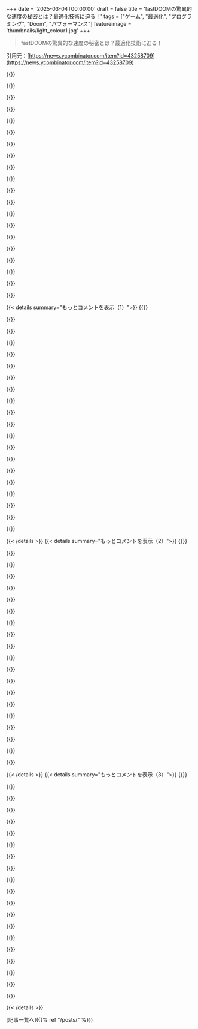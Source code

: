 +++
date = '2025-03-04T00:00:00'
draft = false
title = 'fastDOOMの驚異的な速度の秘密とは？最適化技術に迫る！'
tags = ["ゲーム", "最適化", "プログラミング", "Doom", "パフォーマンス"]
featureimage = 'thumbnails/light_colour1.jpg'
+++

> fastDOOMの驚異的な速度の秘密とは？最適化技術に迫る！

引用元：[https://news.ycombinator.com/item?id=43258709](https://news.ycombinator.com/item?id=43258709)

{{<matomeQuote body="MPVパッチのv0.1は間違いなくbuild 36（e16bab8）で、”Cripy optimization”のおかげでステータスバーのパーセント描画が変更されていない場合は無処理になる。これによりスクラップバッファへの描画と画面へのブリッティングがなくなり、合計2fpsのブーストがかかる。最初は信じられなかったけど、PCDOOMv2でこのパッチを適用してみたらすごい速度向上が確認できた。ボトルネックは予想しているところにないことが多いから、プロファイルと計測が大事だね。ステータスバーのパーセント？Doomアーキテクチャに詳しい人なら目に見えてわかるところかもしれないけど、俺は事前にボトルネックだとは思わなかった。" userName="gwern" createdAt="2025-03-04T20:41:44" color="#38d3d3">}}

{{<matomeQuote body="例えば、”ウチのアプリは謎にCPUを60％、GPUを25％使ってた。原因は小さなCSSアニメーション（イコライザアイコンの）だった。”" userName="robocat" createdAt="2025-03-04T20:55:45" color="">}}

{{<matomeQuote body="Slackが複数のアニメーション付き絵文字を表示するとCPUを食うのを覚えてる。20個以上の絵文字を使うと、Intel MB Proが耐えられなかった。幸い、アニメーションを無効にするオプションがあったけど、今はそれが修正されたかどうかは知らない。20～30年前のPCが何の問題もなくできたことが、現代でどうしてこんなことが起きるのか知りたい。" userName="rplnt" createdAt="2025-03-04T23:49:24" color="#785bff">}}

{{<matomeQuote body="現代の技術で20～30年前のPCができたことができてないのはどうしてなのか、詳しく知りたい。" userName="throwup238" createdAt="2025-03-04T23:57:39" color="">}}

{{<matomeQuote body="でも、それってただのブラウザじゃん？2005年のブラウザでも何十個もGIFを表示できたと思う。開発者たちの中で何か特別な決定があった結果、複雑な方法でやるようになったんじゃないかな。各絵文字がiframeになってフルボリュームのReactアプリでアニメーションしてる可能性だってある。でも、それでも問題ないはずじゃない？" userName="rplnt" createdAt="2025-03-05T00:04:06" color="">}}

{{<matomeQuote body="そりゃただのブラウザって言うけど、LinuxカーネルやGNUを”ただのOS”って呼ぶのと同じだよ。それは人間が設計したシステムの中で最も複雑なソフトウェアかもしれないし、今は数ポリゴンやドロップシャドウを描画するために使われてる。C++のコミティーが数十年前に犯したミスがあって、今のウェブデベロッパーがCMakeやQt/QML、GTKに苦しんでるんだ。BlinkとV8の開発者たちがインターネット全体と複雑なウェブ開発を支えるためにしたトレードオフは、アニメーション描画のような単純な用途にはリソースの効率的な使用を妨げる。" userName="throwup238" createdAt="2025-03-05T00:21:41" color="#785bff">}}

{{<matomeQuote body="それもそうだけど、パフォーマンスへの注力がほとんどないのも原因だよ。開発者は自分たちの作ったシステムを信頼していて、アニメーションはパフォーマンスの問題は解決済みと思っている。" userName="Cthulhu_" createdAt="2025-03-05T08:12:27" color="">}}

{{<matomeQuote body="ティーンエイジャーの頃に自分で発見したこと：進行状況バーを毎ループで更新しないこと。" userName="guappa" createdAt="2025-03-05T08:09:51" color="">}}

{{<matomeQuote body="フロントエンド開発者（ウェブでもグラフィカルターミナルでも）がゲーム開発の世界から学べることがたくさんあると思う。Pico 8を試してみることを勧めるよ。制約があるから、普段の安易な作業ではなく、限界に挑戦することになる。LUAコーディングだから、JS開発者でも特に問題ないと思うよ（20カラムのコードエディタで作業するのが平気なら）。" userName="Cthulhu_" createdAt="2025-03-05T08:14:03" color="#ff5c5c">}}

{{<matomeQuote body="俺もこないだやったやり方だ。nを適当な値にして、iterationがnで割り切れるときに進捗状況を更新する感じだね。" userName="accrual" createdAt="2025-03-05T23:10:22" color="">}}

{{<matomeQuote body="なんでアニメーションを最適化する解決策にしたの？静的なアセットを使う方がよくね？" userName="ericmcer" createdAt="2025-03-04T22:04:48" color="">}}

{{<matomeQuote body="アプリがユーザーの声入力を受けてるって示すためじゃない？" userName="jonas21" createdAt="2025-03-04T23:27:41" color="">}}

{{<matomeQuote body="アニメーション付きのPNGやGIFを提案してるんじゃないかな。" userName="teaearlgraycold" createdAt="2025-03-04T23:32:00" color="">}}

{{<matomeQuote body="それか、アニメーション付きSVGを、サイズが分かってる<img>タグの中に入れるのが良いね。" userName="kccqzy" createdAt="2025-03-04T23:55:50" color="#38d3d3">}}

{{<matomeQuote body="SVGアニメーションもCSSアニメーションと同じ描画経路を使ってると思う。むしろ、CSSアニメーションの方が、古いSMILの要素や属性よりもブラウザ開発者から重視されてる気がする。" userName="LegionMammal978" createdAt="2025-03-05T04:01:00" color="">}}

{{<matomeQuote body="アニメーション付きのPNGやGIFはユーザーが話してる時にどう反応するんだ？" userName="jonas21" createdAt="2025-03-05T00:50:22" color="">}}

{{<matomeQuote body="声の活動に応じて異なるPNGに切り替えればいいんじゃね？" userName="teaearlgraycold" createdAt="2025-03-05T00:59:38" color="">}}

{{<matomeQuote body="たまにでもWebコンソールで「Paint Flashing」をオンにするのが良いってことで、確かにそう思う。" userName="emmanueloga_" createdAt="2025-03-05T07:54:08" color="">}}

{{<matomeQuote body="ゲーム開発者として言わせてもらうと、遅延はよくあること。特にUIの描画は透過やレイヤー重ねがあって再描画しなきゃならんから、遅くなることがある。古いものと新しいものを比べてから再描画するのは大事だよ。" userName="barbariangrunge" createdAt="2025-03-04T21:41:21" color="">}}

{{<matomeQuote body="私もMatrixクライアント（NeoChat）で似たようなケースがあった。アカウントの読み込みが遅い理由を開発仲間と考えてたんだけど、ローディングスピナーを外したら劇的に速くなった。スピナーのアニメーションにCPUを100％使っていたから。" userName="ognarb" createdAt="2025-03-04T22:26:23" color="#ff5c5c">}}

{{< details summary="もっとコメントを表示（1）">}}
{{<matomeQuote body="サーバーアプリの共通の問題は、特にコンソールへのログ出力。思ったより高コストで、単一スレッドになっていることが多いから、ログがスケーラビリティのボトルネックになることも。" userName="jiggawatts" createdAt="2025-03-04T22:46:03" color="">}}

{{<matomeQuote body="『シリアル』コンソールへのログ出力が全体のカーネルを止めちゃって、レイテンシを悪化させることがある。特にVMでは、ほとんどが最低限のUARTインターフェースをエミュレートしているから、カーネルコンソールとしてそれが見えることがある。" userName="rcxdude" createdAt="2025-03-04T23:54:37" color="">}}

{{<matomeQuote body="オリジナルのDoomは、idにかなりプロファイルされてたんじゃない？もちろん見逃していることもいくつかあったけど、あの頃はゲームデベロップメントをしていてプロファイルが半分の仕事だったよ。" userName="qingcharles" createdAt="2025-03-04T22:10:22" color="#785bff">}}

{{<matomeQuote body="そうだね。パフォーマンスエンジニアリングの素晴らしい成果だよ。だけど、それ以降に別の誰かが3000回以上のマイクロ最適化を実行したんだ。" userName="pjc50" createdAt="2025-03-04T22:59:53" color="">}}

{{<matomeQuote body="本当だね。Carmackとチームは一日に使える時間が限られていたんだ。" userName="qingcharles" createdAt="2025-03-04T23:38:48" color="">}}

{{<matomeQuote body="1993年にはどんなツールがあったの？id Softwareは、ツールが仕事に応じていなかったからNeXTを使ったと聞いたよ。" userName="fabiensanglard" createdAt="2025-03-04T22:55:00" color="">}}

{{<matomeQuote body="あー、記憶を押しやってるな。Visual Studioにプロファイラーがあったし、外部のツールも使っていたと思う。シリアルケーブルでデバッグとプロファイリングするシステムがあって、EXEを隣のテストPCにダウンロードしてた。だが、idにとってはNeXTのDOSポートをプロファイルする sane な方法が無かったんだよね。" userName="qingcharles" createdAt="2025-03-04T23:41:00" color="#785bff">}}

{{<matomeQuote body="Visual Studio？最初にリリースされたVisual Studio(Boston)は1997年だよ。Doomは1993年に開発されたんだからね！" userName="fabiensanglard" createdAt="2025-03-04T23:47:46" color="">}}

{{<matomeQuote body="彼はMicrosoft Visual C++のことを考えてるのかもね。これは1993年にさかのぼって、Visual Studioに進化したんだ。プロファイラーもあったし。" userName="masfuerte" createdAt="2025-03-05T01:11:31" color="">}}

{{<matomeQuote body="これだ！ありがとう！Visual Studioだと思ってたけど、しばらく前のことだから忘れちゃってた！ゲームはC++、C、x86の混合だったんだな。" userName="qingcharles" createdAt="2025-03-05T04:20:07" color="#785bff">}}

{{<matomeQuote body="DoomはWindows上ではなく、NeXTマシンで開発されたんだよ。" userName="Narishma" createdAt="2025-03-05T02:38:52" color="">}}

{{<matomeQuote body="ソースコードでのプロファイリングの証拠はないね。1993年にはそんなことはしてなかった。できることは、全ゲームを新しい変更でコンパイルして、ベンチマークループを走らせて結果を比較するくらいだった。" userName="rasz" createdAt="2025-03-05T08:49:29" color="">}}

{{<matomeQuote body="gprofプロファイラーは1993年前からあったよ。1982年にさかのぼるんだ。1994年にゲームエンジンの開発をしたことがあって、GCCとgprofを使って関数レベルのプロファイリングをしたり、メモリ使用量を測ったりしてた。でも大抵の時間はコードを変えて再度ゲームを実行して、フレームレートや流れる感じを確認してたんだ。" userName="jlokier" createdAt="2025-03-05T12:51:18" color="#38d3d3">}}

{{<matomeQuote body="でもそれはWatcomでの話？DJGPP v1が出るまでgccはDOSにはなかったと思うし、gprofが移植されたかは覚えてない。iDは1996年のQuakeでDJGPPを使ったから、NeXTでgccを使ってたのかもね。ただそのプラットフォームでのプロファイリングは意味がなかったかも、異なるコンパイラ、異なるCPU、異なるOSだし。ゲームはTurboColorで開発されて、Motorola 68030が33MHzで動いてて、15FPSしか出なかったらしい。" userName="bluedino" createdAt="2025-03-05T14:42:22" color="#ff33a1">}}

{{<matomeQuote body="Watcomも当時プロファイラーを持ってたよ。" userName="wk_end" createdAt="2025-03-05T16:56:18" color="">}}

{{<matomeQuote body="今、人生で二つ目の仕事をしてるんだけど、プログレスバーの更新が全体のパフォーマンスに非常に大きな割合を占めてるよ。なぜなら、私たちの“エンジニア”がプロファイラーを使ったことがないからさ。大手国際テック企業でね。" userName="on_the_train" createdAt="2025-03-05T03:30:10" color="">}}

{{<matomeQuote body="分かるよ、大きな会社だと小さなことを気にしないことが多いからね。もちろん、カスタムのプログレスバーを実装したのではなく、オフ・ザ・シェルフのものを使ったと賭けることもできるけど。" userName="Cthulhu_" createdAt="2025-03-05T08:45:33" color="">}}

{{<matomeQuote body="性能の進化を把握するためにfastDOOM、PCDOOMv2、元のDOOM.EXEのリリースを52個ダウンロードし、全てに対して-timedemo demo1を実行するRUN.BATを作成したんだ。mTCPのNETDRIVEを使ってそれをマウントしたよ。あまりターゲット層ではないけど、これは面白いね。昔はこんなに良いネットワーク越しのストレージオプションがあったなんて思わなかった。<br>＞NetDriveは、他のマシンがホストするリモートディスクイメージをローカルデバイスのように扱えるDOSデバイスドライバーだよ。" userName="yjftsjthsd-h" createdAt="2025-03-04T19:47:00" color="#785bff">}}

{{<matomeQuote body="90年代初頭、学校にあったコンピュータラボでは、25台のMac PlusがAppleTalkでMac IIに接続されていて、PlusからはMac IIのファイルシステムをマウントしてた。しかし、それは非常に遅かったよ。生徒たちは授業の最初に5分から10分も待たされた。ネットワークがあればファイルをコピーしたくなるのは当然だけど、ローカルファイルシステムに見えると一番使いやすいよね。DOSは当時ネットワークに遅れをとってたから、手間がかかった。" userName="jandrese" createdAt="2025-03-04T20:01:38" color="">}}

{{<matomeQuote body="1990年代初頭には、企業や大学でこのようなシステムはすでに普及してたよ。私が通ってた学校ではAFSがあって、任意のUnixワークステーションにログインすれば、自分の環境がそのまま使えた。Windowsが入ってきたときは、なんか石器時代みたいで、SMBはクソだったな。今はデスクトップアプリが減って、クラウドベースのシステムに移行してる感じがする。正直、OneDriveよりも90年代の選択肢の方が良く感じる。" userName="ben7799" createdAt="2025-03-04T20:30:22" color="">}}


{{< /details >}}
{{< details summary="もっとコメントを表示（2）">}}
{{<matomeQuote body="90年代初頭にHP Apolloシステムを使ってた時、基本的にトークンリングネットワークを通じて一つのファイルシステムを共有してた。2台以上のシステムを接続して、一つにログインすれば、他のシステムのファイルも簡単にアクセスできたんだ。共有されるものに制限はあったか覚えてないけど、みんなで共有するにはかなり便利だった。" userName="aaronbaugher" createdAt="2025-03-04T21:28:20" color="">}}

{{<matomeQuote body="あの頃が懐かしい。複数のコンピュータがあるのに、ファイルシステムを共有するのが苦労するってのが変だよね。実際、多くのアプリがその共有をサポートしてないんだよね。ウェブは良いけど、ローカルアプリの方がずっとパワフルで早い気がする。" userName="bluGill" createdAt="2025-03-04T21:44:34" color="#ff33a1">}}

{{<matomeQuote body="私の学校ではWindows NTを使っていて、どのワークステーションでも同じようにデータにアクセスできたよ。その後、Citrix設定を見たことがあって、サーバーからアプリケーションをロードする仕組みもまあまあ機能してた。99年後半にはWindowsにもかなりの選択肢があったね。" userName="aeyes" createdAt="2025-03-04T21:57:21" color="">}}

{{<matomeQuote body="Windowsにおいて、多くはAppData（Remote, Local, LocalLow）が正しく使用されてたかどうかにかかってたよ。NTでは名前が違ってたけど、コンセプトは昔からあったんだ。9xではこの分離がなかったから、それに合わせて作られたアプリが少なかったんだよね。" userName="int_19h" createdAt="2025-03-07T07:28:59" color="">}}

{{<matomeQuote body="90年代初頭には、こうしたシステムが企業や大学に深く浸透していた。Novell NetWareのことを覚えている人はいるかな？" userName="brazzy" createdAt="2025-03-05T11:23:49" color="">}}

{{<matomeQuote body="Appletalkは速度が遅い、230.4 kbit/s。時には10mbitのEthernetがあったけど、高かったからな。ワープロを各マシンにインストールして、ファイルだけネットワーク越しに保存するのが一般的なベストプラクティスだったけど、プラス機械にハードドライブを必要とするから、コストがかかったんだ。" userName="bluGill" createdAt="2025-03-04T21:40:50" color="">}}

{{<matomeQuote body="AppleTalkはLocalTalkケーブルで遅かったけど、Ethernetならその速度を出せたよね。" userName="KerrAvon" createdAt="2025-03-07T21:45:44" color="">}}

{{<matomeQuote body="＞the worLd processor<br>めっちゃ笑ったわ！ネットワーク使ってたの？すごい！こっちじゃそんなの無いからFloppy-netとかbus-304-netがあったんだよ。フロッピー書いて304バス乗って他のキャンパスへ行く感じ。" userName="svilen_dobrev" createdAt="2025-03-04T21:50:24" color="">}}

{{<matomeQuote body="iPXEを使えば、iscsiターゲットからDOSをネットブートできる方法があるんだ。ドライバーとか設定なしで、DOSがネット上のブロックデバイスへアクセスできるって不思議だよね。iPXEがBIOSをパッチしているのかな。" userName="somat" createdAt="2025-03-05T02:52:47" color="#ff5c5c">}}

{{<matomeQuote body="DOS時代にNASやWebDAVマウントはあったのかな？FTPやtelnetはあったけど、リモートマウントはどうだったんだろう？" userName="leshokunin" createdAt="2025-03-04T19:59:46" color="">}}

{{<matomeQuote body="はい、Novell Netwareがリモートドライブをマウントできたし、DOSにはファイル同時アクセスのためのAPIもあったよ。DOOMのマルチプレイヤーコードもNovell Netwareスタックの一部を使ってたんだ。主にLANで使われてたけどね。" userName="sedatk" createdAt="2025-03-04T20:02:54" color="#ff33a1">}}

{{<matomeQuote body="うん、Netwareがそれだったし、Novellはすごい大企業だったよ。SMB（samba）もDOS時代のもので、ほとんどの人はWindowsからしか知らないだろうね。DOSのシンプルなドライブインターフェースを使ったネットワークドライブの作り方はいろいろあった。Win95が出るまではネット接続が有料だったんだ。" userName="bombcar" createdAt="2025-03-04T20:04:23" color="#785bff">}}

{{<matomeQuote body="90年代に、学生会館でDOS PCを使ってGaming Networkを運営してたんだ。NovellをLinuxサーバーで動かして、インターネットもなかったけどゲームが楽しかったよ。Command & ConquerやDOOM、Quakeをみんなネットマウントからスタートしてた。懐かしいな。" userName="roywashere" createdAt="2025-03-04T20:45:55" color="#ff5733">}}

{{<matomeQuote body="ネットワークリダイレクタインターフェースは1985年のDOS 3.1で追加されたんだ。おそらく3.0の1984年より前からあったかも。<br>[1] https://www.os2museum.com/wp/redirectors-and-dos-3-0/" userName="diet_mtn_dew" createdAt="2025-03-04T20:28:59" color="">}}

{{<matomeQuote body="WebDAVは90年代後半に出てきたけど、最初はなかなか浸透しなかったよ。昔はGruntPageで直接ウェブページを作って、FPSEがインストールされたサーバーにそのまま公開してたんだ。WebDAVはそのオープンスタンダード的な反応だったんだ。" userName="bitwize" createdAt="2025-03-05T02:11:43" color="">}}

{{<matomeQuote body="WebDAV自体は1999年、Windows 95の時代に登場したんだ。Novellのシステムはそれよりずっと前からあったよ。" userName="pjc50" createdAt="2025-03-04T23:10:39" color="">}}

{{<matomeQuote body="Ken SilvermanとのGitHubスレッド、めっちゃ面白い！FastDOOMの作者とKenが486のレジスタやクロックサイクルの効率について議論してる様子が素晴らしい。Doomがパフォーマンス向上してるのは嬉しいね！" userName="ndegruchy" createdAt="2025-03-04T19:43:26" color="#ff5733">}}

{{<matomeQuote body="KenSを思い出すのは久しぶりだけど、90年代はDuke3Dのモッディングにめっちゃハマってた。スクリプトを書くのが初めての”コーディング”だったんだ。そういう意味で、KenSには感謝してるよ！" userName="kridsdale1" createdAt="2025-03-04T20:22:32" color="#38d3d3">}}

{{<matomeQuote body="Duke 3Dは初めてのメインストリームのモッディング可能なFPSだったと思う。Doomもレベルエディタはあったけど、DukeはAIをスクリプトするためのテキスト形式のCONファイルがあったし、BUILDエンジンで学んだスキルは他のゲームでも通用したよね。" userName="vunderba" createdAt="2025-03-05T01:19:55" color="#38d3d3">}}

{{<matomeQuote body="Dukeも3Dエディタのマップエディタがあって、床や天井を上げたり下げたり、テクスチャを選んだりできた。時代を先取りしてたね。ブラシベースの本格的な3Dは良いエディタを作るのを難しくしたけど。" userName="paulryanrogers" createdAt="2025-03-05T23:42:37" color="">}}


{{< /details >}}
{{< details summary="もっとコメントを表示（3）">}}
{{<matomeQuote body="Command and ConquerのRules.iniも似たような感じで、自分にとって懐かしい思い出がある。" userName="hypercube33" createdAt="2025-03-05T03:41:06" color="">}}

{{<matomeQuote body="C&C Red Alert。C&C 1はモッドしにくかったけど、Dune 2000は結構モッドしやすかった。" userName="Zardoz84" createdAt="2025-03-05T06:54:27" color="">}}

{{<matomeQuote body="彼のブログは最初に見たページだった。Duke3Dのマップエディタやボクセルを使った大きなプロジェクトについて話してたんだ。" userName="nurettin" createdAt="2025-03-04T20:37:50" color="">}}

{{<matomeQuote body="去年、似たような2.5Dレンダリングエンジンを作ってて、Build Engineのある難しい点についてKen Silvermanにメールしたら、まるで昨日やったかのように答えてくれた。" userName="ehaliewicz2" createdAt="2025-03-09T08:15:48" color="#38d3d3">}}

{{<matomeQuote body="そこには本当に素晴らしいアイデアがある。特に、メモリアクセスが遅い時のCR2とCR3をスクラッチパッドレジスタとして使うアイデアや、ESPをループカウンタとして使うトリックは天才的だと思った。" userName="phire" createdAt="2025-03-05T01:07:01" color="#ff5733">}}

{{<matomeQuote body="そうそう！低レベルプログラミングはよく知らないけど、使わないレジスタを使って速い‘メモリ’位置にするアイデアは特に賢いと思う。" userName="ndegruchy" createdAt="2025-03-05T02:37:41" color="#785bff">}}

{{<matomeQuote body="FastDOOMの特徴の一つに、変なビデオモードがたくさんあるのが面白い。例えば、IBM MDAテキストモード、EGAとPlantronics ColorPlus、クラシックな青とピンクのCGA、320x200x16の‘ANSI from Hell’ハック、Herculesとか。VGAより色の再マッピングがあるから、ほとんどのモードは動作が悪いみたい。" userName="unleaded" createdAt="2025-03-04T22:36:59" color="">}}

{{<matomeQuote body="これはすごい、ゲームのこの要素は分離すべきだってのを示してるね。現代のClean Architectureを思い出す。" userName="Cthulhu_" createdAt="2025-03-05T08:47:11" color="">}}

{{<matomeQuote body="“IBM PS/1 486-DX2 66MHz、ミニタワー2168。学生の頃にずっと欲しかったパソコンだけど、買えなかった。”<br>92年には、自作PCを4台目にしてた。マールボロMAのKCSコンピュータショーは自作好きには最高の資源だった。部品を買ってPCを作ってしばらく使い、売ってまた部品を買う…を繰り返してた。92年の終わりには、ULSI 487数学コプロセッサ付き486-DX3 100を使ってた。しばらくの間、キャンパスで最速のPCだったかも。Excelの21ページの論文用にガス/ディーゼル熱電共生プラントをシミュレーションしてたから、再計算にめっちゃ時間かかってた。学位は環境科学で、キャリアは全てコンピュータ。" userName="jakedata" createdAt="2025-03-05T00:16:19" color="#ff5c5c">}}

{{<matomeQuote body="“Wow”？92年の時に持ってたパソコンを買えなかった人を悪く言う必要あるのかな？<br>それに、‘DX3’なんて存在しないし、最初の100MHzの486（DX4）は94年3月に出たから、92年の終わりにそれを使ってたとは思えない。私の家族の初めてのPCは、92年頃に手に入れたXTを除いて、95年初めに購入した66MHz 486-DX2だった。" userName="wk_end" createdAt="2025-03-05T17:10:54" color="#785bff">}}

{{<matomeQuote body="懐かしい思い出。92年頃、貧乏学生だったから、信用金庫から約2000ドルを借りて486 DX2-50を買った。今の価値で言えば、基本的なPCに4000ドル以上だよ。DOSとLinuxをデュアルブートしてた。" userName="bpoyner" createdAt="2025-03-05T12:29:14" color="#38d3d3">}}

{{<matomeQuote body="486DXと487？487はSXチップにしか役立たないと思ってたけど…調べたら、標準の487は元の486SXを無効にして置き換えたフル486DXとのこと。他に聞いたことのない特別なコプロセッサだったの？" userName="antod" createdAt="2025-03-05T01:08:04" color="">}}

{{<matomeQuote body="特定の計算タスクでスループットが倍増したかも。マザーがサポートしてればの話だけど、Mapleみたいなソフトが活用できるかもね。" userName="486sx33" createdAt="2025-03-05T01:30:29" color="">}}

{{<matomeQuote body="486SXは16ビット外部バスで386チップセットと使えるけど、DXはフル32ビットバスでスループットが良いんだ。486にはFPUが内蔵されてないから、コプロセッサを追加しないといけなかった。" userName="jakedata" createdAt="2025-03-05T02:13:42" color="#38d3d3">}}

{{<matomeQuote body="486SLCのこと考えてるでしょ。486SXは32ビットで486DXはFPU内蔵、487は486DXで486SXを無効にするためのものだよ。" userName="bluedino" createdAt="2025-03-05T03:07:19" color="">}}

{{<matomeQuote body="386のことを考えてるんでしょ。486の話じゃないよ。386SXは16ビット外部バスで286チップセットと使えるけど、DXはフル32ビットバスでスループットが良いよ。" userName="hollandheese" createdAt="2025-03-05T04:18:08" color="">}}

{{<matomeQuote body="ちょっと考えたら、世代を一つ飛ばしてしまったことに気づいた。35年前に組んだPCの詳細は忘れがちだな。" userName="jakedata" createdAt="2025-03-05T10:43:33" color="">}}

{{<matomeQuote body="間違ってるよ。486SXもDXと同じ32ビットバスを持ってる。ただ、DXはFPU内蔵でSXはそれを無効にして487コプロセッサを追加しないといけないんだ。" userName="Narishma" createdAt="2025-03-05T03:45:54" color="">}}

{{<matomeQuote body="486DXにはFPUがある。486SXはそれが無い。486SX用のFPUアップグレードは486DXの特別版でSXを完全に無効にするものだよ。" userName="cantrecallmypwd" createdAt="2025-03-05T12:27:09" color="#785bff">}}

{{<matomeQuote body="”Pentiumのいくつかのモデルを超えて、計算ミスもなかった。”何か自慢だけど、技術的に勝ってたんだ。よくやった。" userName="ForOldHack" createdAt="2025-03-05T01:21:49" color="#ff33a1">}}


{{< /details >}}


[記事一覧へ]({{% ref "/posts/" %}})

